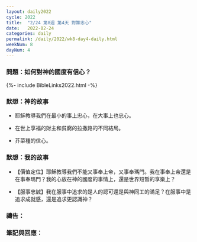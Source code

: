 ```yaml
---
layout: daily2022
cycle: 2022
title:  "2/24 第8週 第4天 對誰忠心"
date:   2022-02-24
categories: daily
permalink: /daily/2022/wk8-day4-daily.html
weekNum: 8
dayNum: 4
---
```


### 問題：如何對神的國度有信心？

{%- include BibleLinks2022.html -%}

### 默想：神的故事 
+ 耶穌教導我們在最小的事上忠心，在大事上也忠心。

+ 在世上享福的財主和貧窮的拉撒路的不同結局。

+ 芥菜種的信心。

### 默想：我的故事
+ 【價值定位】耶穌教導我們不能又事奉上帝，又事奉瑪門。我在事奉上帝還是在事奉瑪門？我的心放在神的國度的事情上，還是世界短暫的享樂上？

+ 【服事忠誠】我在服事中追求的是人的認可還是與神同工的滿足？在服事中是追求成就感，還是追求更認識神？

### 禱告：

### 筆記與回應：
